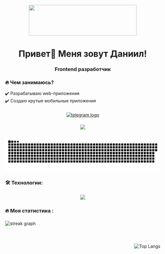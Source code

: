 <br clear="both">

<div id="header" align="center">
  <img src="https://media4.giphy.com/media/v1.Y2lkPTc5MGI3NjExNGw3d2RueDI1N29jdzJ3Y3hhNWo5ZGFjeTRvOWsxY2l0M25pazY5MyZlcD12MV9pbnRlcm5hbF9naWZfYnlfaWQmY3Q9Zw/Rbt3HJ6pSpyco/giphy.gif" width="350" height="100"/>
</div>

###

<h1 align="center">Привет👋 Меня зовут Даниил!</h1>

<h3 align="center">Frontend разработчик</h3>

<h3>🔥 Чем занимаюсь? </h3>
✔️ Разрабатываю web-приложения<br>
✔️ Создаю крутые мобильные приложения<br>

###

<div align="center">
  <a href="https://t.me/daniilFront" target="_blank">
    <img src="https://img.shields.io/static/v1?message=Telegram&logo=telegram&label=&color=2CA5E0&logoColor=white&labelColor=&style=for-the-badge" height="25" alt="telegram logo"  />
  </a>
</div>

###

<div align="center">
  <img src="https://visitor-badge.laobi.icu/badge?page_id=daniilkun.daniilkun&"  />
</div>

###

<p align="center">
 <img width="600" src="assets/snake-github.svg" alt="snake"/>
</p>

###

<h3 align="left">🛠 Технологии:</h3>

###

<p align="center">
  <a href="https://skillicons.dev">
    <img src="https://skillicons.dev/icons?i=git,docker,css,androidstudio,babel,bash,figma,github,gitlab,html,js,materialui,nextjs,react,redux,sass,tailwind,threejs,ts,vite,vscode,webpack," />
  </a>
</p>

###

<h3 align="left">🔥   Моя статистика :</h3>

###

<div align="center" style="display: flex; justify-content: space-between; align-items: center;">
  <img src="https://streak-stats.demolab.com?user=daniilkun&locale=en&mode=daily&hide_border=false&border_radius=5&order=3" height="165" alt="streak graph" />
  <img src="https://github-readme-stats.vercel.app/api/top-langs/?username=daniilkun&layout=compact" alt="Top Langs" />
</div>

###
